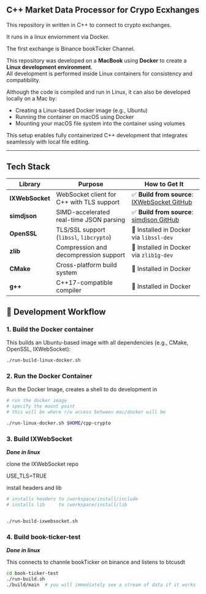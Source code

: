 ## C++ Market Data Processor for Crypo Ecxhanges

This repository in written in C++ to connect to crypto exchanges.

It runs in a linux enviornment via Docker.

The first exchange is Binance bookTicker Channel.

This repository was developed on a **MacBook** using **Docker** to create a **Linux development environment**.  
All development is performed inside Linux containers for consistency and compatibility.

Although the code is compiled and run in Linux, it can also be developed locally on a Mac by:

- Creating a Linux-based Docker image (e.g., Ubuntu)
- Running the container on macOS using Docker
- Mounting your macOS file system into the container using volumes

This setup enables fully containerized C++ development that integrates seamlessly with local file editing.

---
## Tech Stack

| Library         | Purpose                                   | How to Get It                                                                             |
| --------------- | ----------------------------------------- | ----------------------------------------------------------------------------------------- |
| **IXWebSocket** | WebSocket client for C++ with TLS support | ✅ **Build from source**: [IXWebSocket GitHub](https://github.com/machinezone/IXWebSocket) |
| **simdjson**    | SIMD-accelerated real-time JSON parsing   | ✅ **Build from source**: [simdjson GitHub](https://github.com/simdjson/simdjson)          |
| **OpenSSL**     | TLS/SSL support (`libssl`, `libcrypto`)   | 🐳 Installed in Docker via `libssl-dev`                                                   |
| **zlib**        | Compression and decompression support     | 🐳 Installed in Docker via `zlib1g-dev`                                                   |
| **CMake**       | Cross-platform build system               | 🐳 Installed in Docker                                                                    |
| **g++**         | C++17-compatible compiler                 | 🐳 Installed in Docker                                                                    |




## 🚀 Development Workflow

### 1. Build the Docker container

This builds an Ubuntu-based image with all dependencies (e.g., CMake, OpenSSL, IXWebSocket):

```sh
./run-build-linux-docker.sh
```

### 2. Run the Docker Container

Run the Docker Image, creates a shell to do development in

```sh
# run the docker image
# specify the mount point
# this will be where r/w access between mac/docker will be

./run-linux-docker.sh $HOME/cpp-crypto 
```


### 3. Build IXWebSocket

***Done in linux*** 

clone the IXWebSocket repo

USE_TLS=TRUE

install headers and lib

```sh
# installs headers to /workspace/install/include
# installs lib     to /workspace/install/lib


./run-build-ixwebsocket.sh
```


### 4. Build book-ticker-test

***Done in linux*** 

This connects to channle bookTicker on binance and listens to btcusdt


```sh
cd book-ticker-test
./run-build.sh
./build/main  # you will immediately see a stream of data if it works 
```
